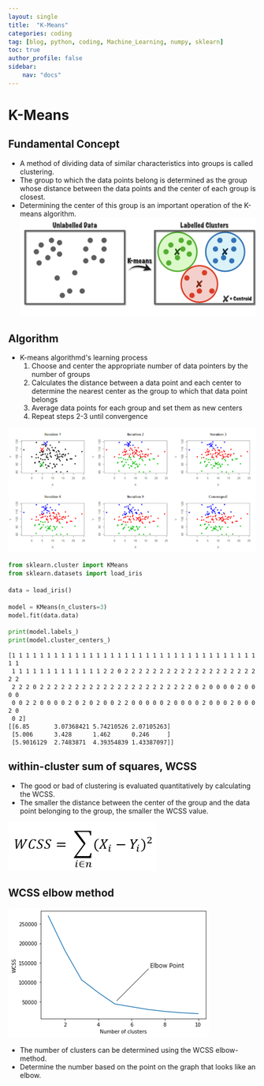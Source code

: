 ```yaml
---
layout: single
title:  "K-Means"
categories: coding
tag: [blog, python, coding, Machine_Learning, numpy, sklearn]
toc: true
author_profile: false
sidebar:
    nav: "docs"
---
```


# K-Means

## Fundamental Concept

- A method of dividing data of similar characteristics into groups is called clustering.
- The group to which the data points belong is determined as the group whose distance between the data points and the center of each group is closest.
- Determining the center of this group is an important operation of the K-means algorithm.
![img](/images/2022-04-09-K-Means/K-means.png)

## Algorithm

- K-means algorithmd's learning process
    1. Choose and center the appropriate number of data pointers by the number of groups
    2. Calculates the distance between a data point and each center to determine the nearest center as the group to which that data point belongs
    3. Average data points for each group and set them as new centers
    4. Repeat steps 2-3 until convergence
    
![img](/images/2022-04-09-K-Means/K-Means_Process.png)


```python
from sklearn.cluster import KMeans
from sklearn.datasets import load_iris

data = load_iris()

model = KMeans(n_clusters=3)
model.fit(data.data)

print(model.labels_)
print(model.cluster_centers_)
```

    [1 1 1 1 1 1 1 1 1 1 1 1 1 1 1 1 1 1 1 1 1 1 1 1 1 1 1 1 1 1 1 1 1 1 1 1 1
     1 1 1 1 1 1 1 1 1 1 1 1 1 2 2 0 2 2 2 2 2 2 2 2 2 2 2 2 2 2 2 2 2 2 2 2 2
     2 2 2 0 2 2 2 2 2 2 2 2 2 2 2 2 2 2 2 2 2 2 2 2 2 2 0 2 0 0 0 0 2 0 0 0 0
     0 0 2 2 0 0 0 0 2 0 2 0 2 0 0 2 2 0 0 0 0 0 2 0 0 0 0 2 0 0 0 2 0 0 0 2 0
     0 2]
    [[6.85       3.07368421 5.74210526 2.07105263]
     [5.006      3.428      1.462      0.246     ]
     [5.9016129  2.7483871  4.39354839 1.43387097]]
    

## within-cluster sum of squares, WCSS

- The good or bad of clustering is evaluated quantitatively by calculating the WCSS.
- The smaller the distance between the center of the group and the data point belonging to the group, the smaller the WCSS value.

![img](/images/2022-04-09-K-Means/WCSS.png)

## WCSS elbow method

![img](/images/2022-04-09-K-Means/WCSS_elbow_method.png)

- The number of clusters can be determined using the WCSS elbow-method.
- Determine the number based on the point on the graph that looks like an elbow.
